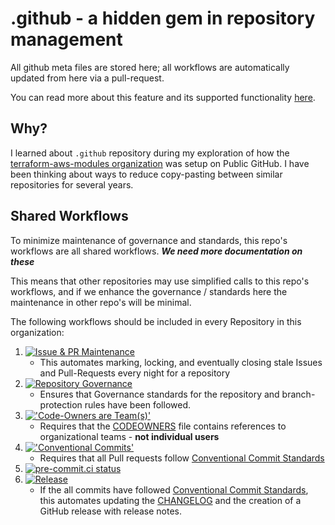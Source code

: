 # .github - a hidden gem in repository management

All github meta files are stored here; all workflows are automatically updated from here via a pull-request.

You can read more about this feature and its supported functionality [here](https://docs.github.com/en/github/building-a-strong-community/creating-a-default-community-health-file#supported-file-types).

## Why?

I learned about `.github` repository during my exploration of how the [terraform-aws-modules organization](https://github.com/terraform-aws-modules) was setup on Public GitHub. I have been thinking about ways to reduce copy-pasting between similar repositories for several years.

## Shared Workflows

To minimize maintenance of governance and standards, this repo's workflows are all shared workflows.
***We need more documentation on these***

This means that other repositories may use simplified calls to this repo's workflows, and if we enhance the governance / standards here the maintenance in other repo's will be minimal.

The following workflows should be included in every Repository in this organization:
1.  [![Issue & PR Maintenance](https://git.nylcloud.com/jaffa-nj/.github/actions/workflows/stale.yml/badge.svg)](https://git.nylcloud.com/jaffa-nj/.github/actions/workflows/stale.yml)
    - This automates marking, locking, and eventually closing stale Issues and Pull-Requests every night for a repository
2.  [![Repository Governance](https://git.nylcloud.com/jaffa-nj/.github/actions/workflows/repo-gov.yml/badge.svg)](https://git.nylcloud.com/jaffa-nj/.github/actions/workflows/repo-gov.yml)
    - Ensures that Governance standards for the repository and branch-protection rules have been followed.
3.  [!['Code-Owners are Team(s)'](https://git.nylcloud.com/jaffa-nj/.github/actions/workflows/codeowners.yml/badge.svg)](https://git.nylcloud.com/jaffa-nj/.github/actions/workflows/codeowners.yml)
    - Requires that the [CODEOWNERS](CODEOWNERS) file contains references to organizational teams - **not individual users**
3.  [!['Conventional Commits'](https://git.nylcloud.com/jaffa-nj/.github/actions/workflows/conventional-commits.yml/badge.svg)](https://git.nylcloud.com/jaffa-nj/.github/actions/workflows/conventional-commits.yml)
    - Requires that all Pull requests follow [Conventional Commit Standards](https://www.conventionalcommits.org/en/v1.0.0/)
4.  [![pre-commit.ci status](https://results.pre-commit.ci/badge/github/jaffa-nj/.github/main.svg)](https://results.pre-commit.ci/latest/github/jaffa-nj/.github/main)
5.  [![Release](https://git.nylcloud.com/jaffa-nj/.github/actions/workflows/release.yml/badge.svg)](https://git.nylcloud.com/jaffa-nj/.github/actions/workflows/release.yml)
    - If the all commits have followed [Conventional Commit Standards](https://www.conventionalcommits.org/en/v1.0.0/), this automates updating the [CHANGELOG](CHANGELOG.MD) and the creation of a GitHub release with release notes.
